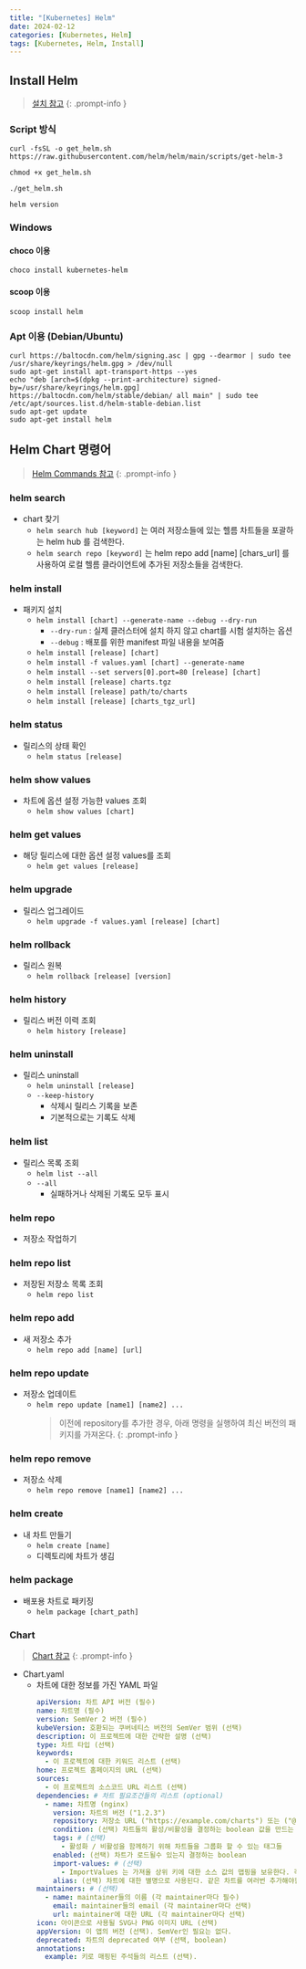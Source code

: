 ```yaml
---
title: "[Kubernetes] Helm"
date: 2024-02-12
categories: [Kubernetes, Helm]
tags: [Kubernetes, Helm, Install]
---
```


## Install Helm
> [설치 참고](https://helm.sh/docs/intro/install/)
{: .prompt-info }

### Script 방식
```shell
curl -fsSL -o get_helm.sh https://raw.githubusercontent.com/helm/helm/main/scripts/get-helm-3

chmod +x get_helm.sh

./get_helm.sh

helm version
```

### Windows
#### choco 이용
```
choco install kubernetes-helm
```

#### scoop 이용
```
scoop install helm
```

### Apt 이용 (Debian/Ubuntu)
```shell
curl https://baltocdn.com/helm/signing.asc | gpg --dearmor | sudo tee /usr/share/keyrings/helm.gpg > /dev/null
sudo apt-get install apt-transport-https --yes
echo "deb [arch=$(dpkg --print-architecture) signed-by=/usr/share/keyrings/helm.gpg] https://baltocdn.com/helm/stable/debian/ all main" | sudo tee /etc/apt/sources.list.d/helm-stable-debian.list
sudo apt-get update
sudo apt-get install helm
```

## Helm Chart 명령어
> [Helm Commands 참고](https://helm.sh/ko/docs/helm/)
{: .prompt-info }

### helm search
- chart 찾기
    - `helm search hub [keyword]` 는 여러 저장소들에 있는 헬름 차트들을 포괄하는 helm hub 를 검색한다.
    - `helm search repo [keyword]` 는 helm repo add [name] [chars_url] 를 사용하여 로컬 헬름 클라이언트에 추가된 저장소들을 검색한다.

### helm install
- 패키지 설치
    - `helm install [chart] --generate-name --debug --dry-run`
        - `--dry-run` : 실제 클러스터에 설치 하지 않고 chart를 시험 설치하는 옵션
        - `--debug` : 배포를 위한 manifest 파일 내용을 보여줌
    - `helm install [release] [chart]`
    - `helm install -f values.yaml [chart] --generate-name`
    - `helm install --set servers[0].port=80 [release] [chart]`
    - `helm install [release] charts.tgz`
    - `helm install [release] path/to/charts`
    - `helm install [release] [charts_tgz_url]`

### helm status
- 릴리스의 상태 확인
    - `helm status [release]`

### helm show values
- 차트에 옵션 설정 가능한 values 조회
    - `helm show values [chart]`

### helm get values
- 해당 릴리스에 대한 옵션 설정 values를 조회
    - `helm get values [release]`

### helm upgrade
- 릴리스 업그레이드
    - `helm upgrade -f values.yaml [release] [chart]`

### helm rollback
- 릴리스 원복
    - `helm rollback [release] [version]`

### helm history
- 릴리스 버전 이력 조회
    - `helm history [release]`

### helm uninstall
- 릴리스 uninstall
    - `helm uninstall [release]`
    - `--keep-history`
        - 삭제시 릴리스 기록을 보존
        - 기본적으로는 기록도 삭제

### helm list
- 릴리스 목록 조회
    - `helm list --all`
    - `--all`
        - 실패하거나 삭제된 기록도 모두 표시

### helm repo
- 저장소 작업하기

### helm repo list
- 저장된 저장소 목록 조회
    - `helm repo list`

### helm repo add
- 새 저장소 추가
    - `helm repo add [name] [url]`

### helm repo update
- 저장소 업데이트
    - `helm repo update [name1] [name2] ...`
        > 이전에 repository를 추가한 경우, 아래 명령을 실행하여 최신 버전의 패키지를 가져온다.
        {: .prompt-info }

### helm repo remove
- 저장소 삭제
    - `helm repo remove [name1] [name2] ...`

### helm create
- 내 차트 만들기
    - `helm create [name]`
    - 디렉토리에 차트가 생김

### helm package
- 배포용 차트로 패키징
    - `helm package [chart_path]`

### Chart
> [Chart 참고](https://helm.sh/ko/docs/topics/charts/)
{: .prompt-info }

- Chart.yaml
    - 차트에 대한 정보를 가진 YAML 파일
        ```yaml
        apiVersion: 차트 API 버전 (필수)
        name: 차트명 (필수)
        version: SemVer 2 버전 (필수)
        kubeVersion: 호환되는 쿠버네티스 버전의 SemVer 범위 (선택)
        description: 이 프로젝트에 대한 간략한 설명 (선택)
        type: 차트 타입 (선택)
        keywords:
          - 이 프로젝트에 대한 키워드 리스트 (선택)
        home: 프로젝트 홈페이지의 URL (선택)
        sources:
          - 이 프로젝트의 소스코드 URL 리스트 (선택)
        dependencies: # 차트 필요조건들의 리스트 (optional)
          - name: 차트명 (nginx)
            version: 차트의 버전 ("1.2.3")
            repository: 저장소 URL ("https://example.com/charts") 또는 ("@repo-name")
            condition: (선택) 차트들의 활성/비활성을 결정하는 boolean 값을 만드는 yaml 경로 (예시: subchart1.enabled)
            tags: # (선택)
              - 활성화 / 비활성을 함께하기 위해 차트들을 그룹화 할 수 있는 태그들
            enabled: (선택) 차트가 로드될수 있는지 결정하는 boolean
            import-values: # (선택)
              - ImportValues 는 가져올 상위 키에 대한 소스 값의 맵핑을 보유한다. 각 항목은 문자열이거나 하위 / 상위 하위 목록 항목 쌍일 수 있다.
            alias: (선택) 차트에 대한 별명으로 사용된다. 같은 차트를 여러번 추가해야할때 유용하다.
        maintainers: # (선택)
          - name: maintainer들의 이름 (각 maintainer마다 필수)
            email: maintainer들의 email (각 maintainer마다 선택)
            url: maintainer에 대한 URL (각 maintainer마다 선택)
        icon: 아이콘으로 사용될 SVG나 PNG 이미지 URL (선택)
        appVersion: 이 앱의 버전 (선택). SemVer인 필요는 없다.
        deprecated: 차트의 deprecated 여부 (선택, boolean)
        annotations:
          example: 키로 매핑된 주석들의 리스트 (선택).
        ```
